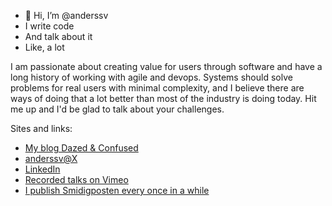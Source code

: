 - 👋 Hi, I’m @anderssv
- I write code
- And talk about it
- Like, a lot

I am passionate about creating value for users through software and have a long history of working with agile and devops. Systems should solve problems for real users with minimal complexity, and I believe there are ways of doing that a lot better than most of the industry is doing today. Hit me up and I'd be glad to talk about your challenges.

Sites and links:

- [My blog Dazed & Confused](https://blog.f12.no)
- [anderssv@X](https://x.com/anderssv)
- [LinkedIn](https://linkedin.com/in/anderssv)
- [Recorded talks on Vimeo](https://vimeo.com/showcase/1807533)
- [I publish Smidigposten every once in a while](https://medium.com/smidigalliansen)

<!---
anderssv/anderssv is a ✨ special ✨ repository because its `README.md` (this file) appears on your GitHub profile.
You can click the Preview link to take a look at your changes.
--->
